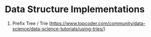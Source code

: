 # Data Structure Implementations

1. Prefix Tree / Trie (https://www.topcoder.com/community/data-science/data-science-tutorials/using-tries/)
